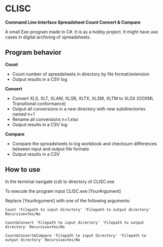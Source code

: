 # CLISC
**Command Line Interface Spreadsheet Count Convert & Compare**

A small Exe-program made in C#. It is as a hobby project. It might have use cases in digital archiving of spreadsheets.

## Program behavior
**Count**
* Count number of spreadsheets in directory by file format/extension
* Output results in a CSV log

**Convert**
* Convert XLS, XLT, XLAM, XLSB, XLTX, XLSM, XLTM to XLSX (OOXML Transitional conformance)
* Output all conversions in a new directory with new subdirectories named n+1
* Rename all conversions n+1.xlsx
* Output results in a CSV log

**Compare**
* Compare the spreadsheets to log workbook and checksum differences between input and output file formats
* Output results in a CSV

## How to use
In the terminal navigate (cd) to directory of CLISC.exe 

To execute the program input CLISC.exe [YourArgument]

Replace [YourArgument] with one of the following arguments:

```
Count 'Filepath to input directory' 'Filepath to output directory' Recursive=Yes/No
```
```
Count&Convert 'Filepath to input directory' 'Filepath to output directory' Recursive=Yes/No
```
```
Count&Convert&Compare 'Filepath to input directory' 'Filepath to output directory' Recursive=Yes/No
```
